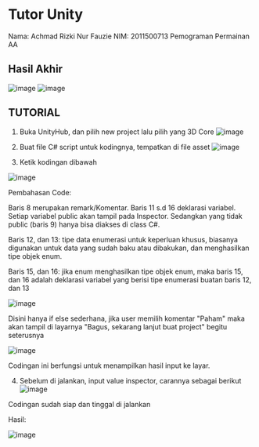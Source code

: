 # Tutor Unity
Nama: Achmad Rizki Nur Fauzie
NIM: 2011500713
Pemograman Permainan AA

## Hasil Akhir
![image](https://user-images.githubusercontent.com/75843138/195971597-5d942fee-13d0-4753-af97-bf0429d99e53.png)
![image](https://user-images.githubusercontent.com/75843138/195971608-adfee876-5105-4d6a-baa8-6c42af0d5f45.png)

## TUTORIAL
1. Buka UnityHub, dan pilih new project lalu pilih yang 3D Core
![image](https://user-images.githubusercontent.com/75843138/195971710-b81029a9-003f-4962-8cc8-bc20b776df19.png)

2. Buat file C# script untuk kodingnya, tempatkan di file asset
![image](https://user-images.githubusercontent.com/75843138/195971799-940aac21-f6d2-46ae-97b5-d421d51320ae.png)

3. Ketik kodingan dibawah

![image](https://user-images.githubusercontent.com/75843138/195971909-61f57257-1a40-4f0d-aecb-290022ca205d.png)

Pembahasan Code:

Baris 8 merupakan remark/Komentar. Baris 11 s.d 16 deklarasi variabel. Setiap variabel public akan tampil pada Inspector. Sedangkan yang tidak public (baris 9) hanya bisa diakses di class C#.

Baris 12, dan 13: tipe data enumerasi untuk keperluan khusus, biasanya digunakan untuk data yang sudah baku atau dibakukan, dan menghasilkan tipe objek enum.

Baris 15, dan 16: jika enum menghasilkan tipe objek enum, maka baris 15, dan 16 adalah deklarasi variabel yang berisi tipe enumerasi buatan baris 12, dan 13

![image](https://user-images.githubusercontent.com/75843138/195972322-369d5f29-454d-42aa-a361-c101efd1659a.png)

Disini hanya if else sederhana, jika user memilih komentar "Paham" maka akan tampil di layarnya "Bagus, sekarang lanjut buat project" begitu seterusnya

![image](https://user-images.githubusercontent.com/75843138/195972275-51d0db28-7efa-443f-a535-3a1acbbc6005.png)

Codingan ini berfungsi untuk menampilkan hasil input ke layar. 

4. Sebelum di jalankan, input value inspector, carannya sebagai berikut
![image](https://user-images.githubusercontent.com/75843138/195972490-bd01e749-eb95-4162-b9bd-e1102bbb2570.png)

Codingan sudah siap dan tinggal di jalankan

Hasil:

![image](https://user-images.githubusercontent.com/75843138/195972520-619d73d1-97b8-4026-b030-ddb8d388440e.png)
